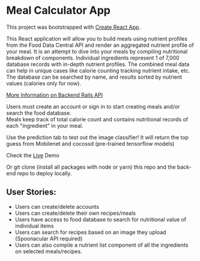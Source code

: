 # Meal Calculator App

This project was bootstrapped with [Create React App](https://github.com/facebook/create-react-app).

This React application will allow you to build meals using nutrient profiles from the Food Data Central API and render an aggregated nutrient profile of your meal.  It is an attempt to dive into your meals by compiling nutritional breakdown of components. Individual ingredients represent 1 of 7,000 database records with in-depth nutrient profiles.   The combined meal data can help in unique cases like calorie counting tracking nutrient intake, etc.  The database can be searched by name, and results sorted by nutrient values (calories only for now). 

<a href='https://github.com/antimonysayz/Meal-App-Backend'>More Information on Backend Rails API</a>

Users must create an account or sign in to start creating meals and/or search the food database.  
Meals keep track of total calorie count and contains nutritional records of each "ingredient" in your meal.

Use the prediction tab to test out the image classifier! It will return the top guess from Mobilenet and cocossd (pre-trained tensorflow models)

Check the <a href="https://nutrient-react-front.herokuapp.com/">Live</a> Demo

Or git clone (install all packages with node or yarn) this repo and the back-end repo to deploy locally.

## User Stories:
- Users can create/delete accounts 
- Users can create/delete their own recipes/meals 
- Users have access to food database to search for nutritional value of individual items
- Users can search for recipes based on an image they upload (Spoonacular API required)
- Users can also compile a nutrient list component of all the ingredients on selected meals/recipes.
